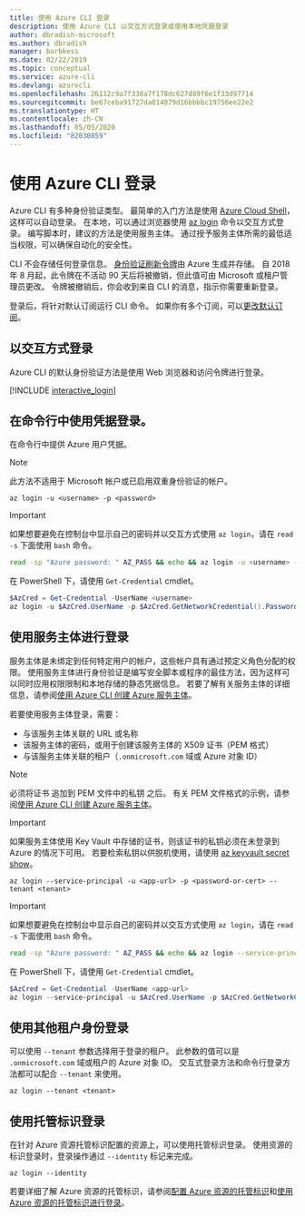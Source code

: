 ```yaml
---
title: 使用 Azure CLI 登录
description: 使用 Azure CLI 以交互方式登录或使用本地凭据登录
author: dbradish-microsoft
ms.author: dbradish
manager: barbkess
ms.date: 02/22/2019
ms.topic: conceptual
ms.service: azure-cli
ms.devlang: azurecli
ms.openlocfilehash: 26112c9a7f338a7f178dc627d89f6e1f33d97714
ms.sourcegitcommit: be67ceba91727da014879d16bbbbc19756ee22e2
ms.translationtype: HT
ms.contentlocale: zh-CN
ms.lasthandoff: 05/05/2020
ms.locfileid: "82030859"
---
```

# <a name="sign-in-with-azure-cli"></a>使用 Azure CLI 登录 

Azure CLI 有多种身份验证类型。 最简单的入门方法是使用 [Azure Cloud Shell](/azure/cloud-shell/overview)，这样可以自动登录。
在本地，可以通过浏览器使用 [az login](/cli/azure/reference-index#az-login) 命令以交互方式登录。 编写脚本时，建议的方法是使用服务主体。 通过授予服务主体所需的最低适当权限，可以确保自动化的安全性。

CLI 不会存储任何登录信息。 [身份验证刷新令牌](https://docs.microsoft.com/azure/active-directory/develop/v1-id-and-access-tokens#refresh-tokens)由 Azure 生成并存储。 自 2018 年 8 月起，此令牌在不活动 90 天后将被撤销，但此值可由 Microsoft 或租户管理员更改。 令牌被撤销后，你会收到来自 CLI 的消息，指示你需要重新登录。

登录后，将针对默认订阅运行 CLI 命令。 如果你有多个订阅，可以[更改默认订阅](manage-azure-subscriptions-azure-cli.md)。

## <a name="sign-in-interactively"></a>以交互方式登录

Azure CLI 的默认身份验证方法是使用 Web 浏览器和访问令牌进行登录。

[!INCLUDE [interactive_login](includes/interactive-login.md)]

## <a name="sign-in-with-credentials-on-the-command-line"></a>在命令行中使用凭据登录。

在命令行中提供 Azure 用户凭据。

> [!Note]
> 此方法不适用于 Microsoft 帐户或已启用双重身份验证的帐户。

```azurecli-interactive
az login -u <username> -p <password>
```

> [!IMPORTANT]
> 如果想要避免在控制台中显示自己的密码并以交互方式使用 `az login`，请在 `read -s` 下面使用 `bash` 命令。
>
> ```bash
> read -sp "Azure password: " AZ_PASS && echo && az login -u <username> -p $AZ_PASS
> ```
>
> 在 PowerShell 下，请使用 `Get-Credential` cmdlet。
>
> ```powershell
> $AzCred = Get-Credential -UserName <username>
> az login -u $AzCred.UserName -p $AzCred.GetNetworkCredential().Password
> ```

## <a name="sign-in-with-a-service-principal"></a>使用服务主体进行登录

服务主体是未绑定到任何特定用户的帐户，这些帐户具有通过预定义角色分配的权限。 使用服务主体进行身份验证是编写安全脚本或程序的最佳方法，因为这样可以同时应用权限限制和本地存储的静态凭据信息。 若要了解有关服务主体的详细信息，请参阅[使用 Azure CLI 创建 Azure 服务主体](/cli/azure/create-an-azure-service-principal-azure-cli#sign-in-using-a-service-principal)。

若要使用服务主体登录，需要：

* 与该服务主体关联的 URL 或名称
* 该服务主体的密码，或用于创建该服务主体的 X509 证书（PEM 格式）
* 与该服务主体关联的租户（`.onmicrosoft.com` 域或 Azure 对象 ID）

> [!NOTE]
> 必须将证书  追加到 PEM 文件中的私钥  之后。  有关 PEM 文件格式的示例，请参阅[使用 Azure CLI 创建 Azure 服务主体](/cli/azure/create-an-azure-service-principal-azure-cli#sign-in-using-a-service-principal)。 
>

> [!IMPORTANT]
>
> 如果服务主体使用 Key Vault 中存储的证书，则该证书的私钥必须在未登录到 Azure 的情况下可用。 若要检索私钥以供脱机使用，请使用 [az keyvault secret show](/cli/azure/keyvault/secret)。

```azurecli-interactive
az login --service-principal -u <app-url> -p <password-or-cert> --tenant <tenant>
```

> [!IMPORTANT]
> 如果想要避免在控制台中显示自己的密码并以交互方式使用 `az login`，请在 `read -s` 下面使用 `bash` 命令。
>
> ```bash
> read -sp "Azure password: " AZ_PASS && echo && az login --service-principal -u <app-url> -p $AZ_PASS --tenant <tenant>
> ```
>
> 在 PowerShell 下，请使用 `Get-Credential` cmdlet。
>
> ```powershell
> $AzCred = Get-Credential -UserName <app-url>
> az login --service-principal -u $AzCred.UserName -p $AzCred.GetNetworkCredential().Password --tenant <tenant>
> ```

## <a name="sign-in-with-a-different-tenant"></a>使用其他租户身份登录

可以使用 `--tenant` 参数选择用于登录的租户。 此参数的值可以是 `.onmicrosoft.com` 域或租户的 Azure 对象 ID。 交互式登录方法和命令行登录方法都可以配合 `--tenant` 来使用。

```azurecli-interactive
az login --tenant <tenant>
```

## <a name="sign-in-with-a-managed-identity"></a>使用托管标识登录

在针对 Azure 资源托管标识配置的资源上，可以使用托管标识登录。 使用资源的标识登录时，登录操作通过 `--identity` 标记来完成。

```azurecli-interactive
az login --identity
```

若要详细了解 Azure 资源的托管标识，请参阅[配置 Azure 资源的托管标识](https://docs.microsoft.com/azure/active-directory/managed-identities-azure-resources/qs-configure-cli-windows-vm)和[使用 Azure 资源的托管标识进行登录](https://docs.microsoft.com/azure/active-directory/managed-identities-azure-resources/how-to-use-vm-sign-in)。
